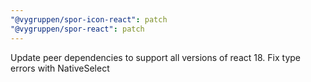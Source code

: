 ```yaml
---
"@vygruppen/spor-icon-react": patch
"@vygruppen/spor-react": patch
---
```


Update peer dependencies to support all versions of react 18. Fix type errors with NativeSelect

